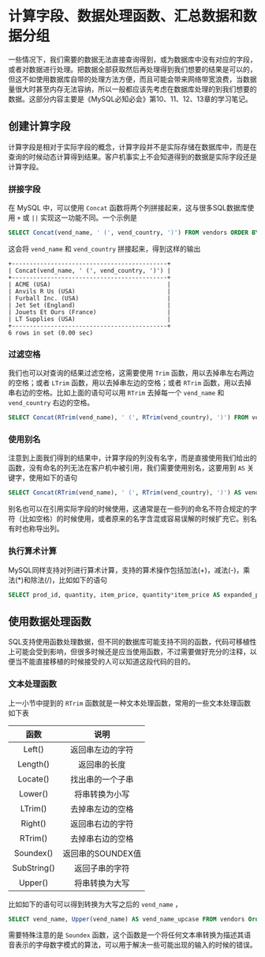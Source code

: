 # 计算字段、数据处理函数、汇总数据和数据分组

一些情况下，我们需要的数据无法直接查询得到，或为数据库中没有对应的字段，或者对数据进行处理。把数据全部获取然后再处理得到我们想要的结果是可以的，但这不如使用数据库自带的处理方法方便，而且可能会带来网络带宽浪费，当数据量很大时甚至内存无法容纳，所以一般都应该先考虑在数据库处理的到我们想要的数据。这部分内容主要是《MySQL必知必会》第10、11、12、13章的学习笔记。

## 创建计算字段

计算字段是相对于实际字段的概念，计算字段并不是实际存储在数据库中，而是在查询的时候动态计算得到结果。客户机事实上不会知道得到的数据是实际字段还是计算字段。

### 拼接字段

在 MySQL 中，可以使用 `Concat` 函数将两个列拼接起来，这与很多SQL数据库使用 `+` 或 `||` 实现这一功能不同。一个示例是

```sql
SELECT Concat(vend_name, ' (', vend_country, ')') FROM vendors ORDER BY vend_name;
```

这会将 `vend_name` 和 `vend_country` 拼接起来，得到这样的输出

```
+--------------------------------------------+
| Concat(vend_name, ' (', vend_country, ')') |
+--------------------------------------------+
| ACME (USA)                                 |
| Anvils R Us (USA)                          |
| Furball Inc. (USA)                         |
| Jet Set (England)                          |
| Jouets Et Ours (France)                    |
| LT Supplies (USA)                          |
+--------------------------------------------+
6 rows in set (0.00 sec)

```

### 过滤空格

我们也可以对查询的结果过滤空格，这需要使用 `Trim` 函数，用以去掉串左右两边的空格；或者 `LTrim` 函数，用以去掉串左边的空格；或者 `RTrim` 函数，用以去掉串右边的空格。比如上面的语句可以用 `RTrim` 去掉每一个 `vend_name` 和 `vend_country` 右边的空格。

```sql
SELECT Concat(RTrim(vend_name), ' (', RTrim(vend_country), ')') FROM vendors ORDER BY vend_name;
```

### 使用别名

注意到上面我们得到的结果中，计算字段的列没有名字，而是直接使用我们给出的函数，没有命名的列无法在客户机中被引用，我们需要使用别名，这要用到 `AS` 关键字，使用如下的语句

```sql
SELECT Concat(RTrim(vend_name), ' (', RTrim(vend_country), ')') AS vend_title FROM vendors ORDER BY vend_name;
```

别名也可以在引用实际字段的时候使用，这通常是在一些列的命名不符合规定的字符（比如空格）的时候使用，或者原来的名字含混或容易误解的时候扩充它。别名有时也称导出列。

### 执行算术计算

MySQL同样支持对列进行算术计算，支持的算术操作包括加法(+)，减法(-)，乘法(*)和除法(/)，比如如下的语句

```sql
SELECT prod_id, quantity, item_price, quantity*item_price AS expanded_price FROM orderitems WHERE order_num = 20005;
```

## 使用数据处理函数

SQL支持使用函数处理数据，但不同的数据库可能支持不同的函数，代码可移植性上可能会受到影响，但很多时候还是应当使用函数，不过需要做好充分的注释，以便当不能直接移植的时候接受的人可以知道这段代码的目的。

### 文本处理函数

上一小节中提到的 `RTrim` 函数就是一种文本处理函数，常用的一些文本处理函数如下表

| 函数 | 说明 |
| :--: | :--: |
| Left() | 返回串左边的字符 |
| Length() | 返回串的长度 |
| Locate() | 找出串的一个子串 |
| Lower() | 将串转换为小写 |
| LTrim() | 去掉串左边的空格 |
| Right() | 返回串右边的字符 |
| RTrim() | 去掉串右边的空格 |
| Soundex() | 返回串的SOUNDEX值 |
| SubString() | 返回子串的字符 |
| Upper() | 将串转换为大写 |

比如如下的语句可以得到转换为大写之后的 `vend_name` ，

```sql
SELECT vend_name, Upper(vend_name) AS vend_name_upcase FROM vendors Order BY vend_name;
```

需要特殊注意的是 `Soundex` 函数，这个函数是一个将任何文本串转换为描述其语音表示的字母数字模式的算法，可以用于解决一些可能出现的输入的时候的错误。
